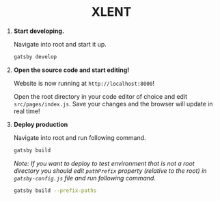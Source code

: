 <h1 align="center">
  XLENT
</h1>

1.  **Start developing.**

    Navigate into root and start it up.

    ```sh
    gatsby develop
    ```

1.  **Open the source code and start editing!**

    Website is now running at `http://localhost:8000`!

    Open the root directory in your code editor of choice and edit `src/pages/index.js`. Save your changes and the browser will update in real time!

1.  **Deploy production**

    Navigate into root and run following command.

    ```sh
    gatsby build
    ```

    _Note: If you want to deploy to test environment that is not a root directory you should edit `pathPrefix` property (relative to the root) in `gatsby-config.js` file and run following command._

    ```sh
    gatsby build --prefix-paths
    ```